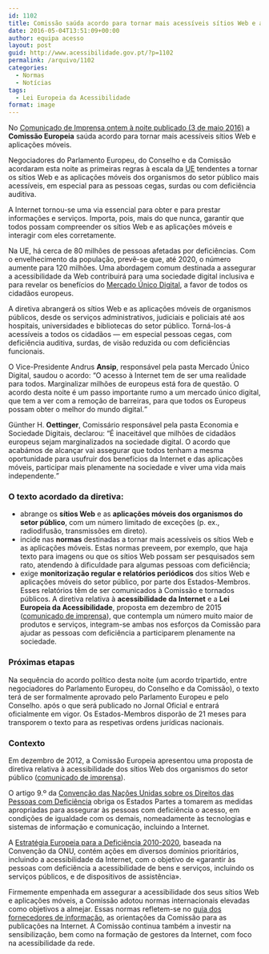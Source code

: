 ```yaml
---
id: 1102
title: Comissão saúda acordo para tornar mais acessíveis sítios Web e aplicações móveis do setor público
date: 2016-05-04T13:51:09+00:00
author: equipa acesso
layout: post
guid: http://www.acessibilidade.gov.pt/?p=1102
permalink: /arquivo/1102
categories:
  - Normas
  - Notícias
tags:
  - Lei Europeia da Acessibilidade
format: image
---
```

No [Comunicado de Imprensa ontem à noite publicado (3 de maio 2016)](http://europa.eu/rapid/press-release_IP-16-1654_pt.htm) a **Comissão Europeia** saúda acordo para tornar mais acessíveis sítios Web e aplicações móveis.

<div class="lead">
  <p>
    Negociadores do Parlamento Europeu, do Conselho e da Comissão acordaram esta noite as primeiras regras à escala da <abbr title="União Europeia">UE</abbr> tendentes a tornar os sítios Web e as aplicações móveis dos organismos do setor público mais acessíveis, em especial para as pessoas cegas, surdas ou com deficiência auditiva.
  </p>
</div>

A Internet tornou-se uma via essencial para obter e para prestar informações e serviços. Importa, pois, mais do que nunca, garantir que todos possam compreender os sítios Web e as aplicações móveis e interagir com eles corretamente.

Na UE, há cerca de 80 milhões de pessoas afetadas por deficiências. Com o envelhecimento da população, prevê-se que, até 2020, o número aumente para 120 milhões. Uma abordagem comum destinada a assegurar a acessibilidade da Web contribuirá para uma sociedade digital inclusiva e para revelar os benefícios do [Mercado Único Digital](https://ec.europa.eu/priorities/digital-single-market_en), a favor de todos os cidadãos europeus.

A diretiva abrangerá os sítios Web e as aplicações móveis de organismos públicos, desde os serviços administrativos, judiciais e policiais até aos hospitais, universidades e bibliotecas do setor público. Torná-los-á acessíveis a todos os cidadãos — em especial pessoas cegas, com deficiência auditiva, surdas, de visão reduzida ou com deficiências funcionais.

<!--more Comissão saúda acordo para tornar mais acessíveis sítios Web-->

O Vice-Presidente Andrus **Ansip**, responsável pela pasta Mercado Único Digital, saudou o acordo: <q>O acesso à Internet tem de ser uma realidade para todos. Marginalizar milhões de europeus está fora de questão. O acordo desta noite é um passo importante rumo a um mercado único digital, que tem a ver com a remoção de barreiras, para que todos os Europeus possam obter o melhor do mundo digital.</q>

Günther H. **Oettinger**, Comissário responsável pela pasta Economia e Sociedade Digitais, declarou: <q>É inaceitável que milhões de cidadãos europeus sejam marginalizados na sociedade digital. O acordo que acabámos de alcançar vai assegurar que todos tenham a mesma oportunidade para usufruir dos benefícios da Internet e das aplicações móveis, participar mais plenamente na sociedade e viver uma vida mais independente.</q>

### O texto acordado da diretiva:

  * abrange os **sítios Web** e as **aplicações móveis dos organismos do setor público**, com um número limitado de exceções (p.&nbsp;ex., radiodifusão, transmissões em direto).
  * incide nas **normas** destinadas a tornar mais acessíveis os sítios Web e as aplicações móveis. Estas normas preveem, por exemplo, que haja texto para imagens ou que os sítios Web possam ser pesquisados sem rato, atendendo à dificuldade para algumas pessoas com deficiência;
  * exige **monitorização regular e relatórios periódicos** dos sítios Web e aplicações móveis do setor público, por parte dos Estados-Membros. Esses relatórios têm de ser comunicados à Comissão e tornados públicos. A diretiva relativa à **acessibilidade da Internet** e a **Lei Europeia da Acessibilidade**, proposta em dezembro de 2015 ([comunicado de imprensa](http://europa.eu/rapid/press-release_IP-15-6147_pt.htm "Lei Europeia da Acessibilidade")), que contempla um número muito maior de produtos e serviços, integram-se ambas nos esforços da Comissão para ajudar as pessoas com deficiência a participarem plenamente na sociedade.

### Próximas etapas

Na sequência do acordo político desta noite (um acordo tripartido, entre negociadores do Parlamento Europeu, do Conselho e da Comissão), o texto terá de ser formalmente aprovado pelo Parlamento Europeu e pelo Conselho. após o que será publicado no Jornal Oficial e entrará oficialmente em vigor. Os Estados-Membros disporão de 21 meses para transporem o texto para as respetivas ordens jurídicas nacionais.

### Contexto

Em dezembro de 2012, a Comissão Europeia apresentou uma proposta de diretiva relativa à acessibilidade dos sítios Web dos organismos do setor público ([comunicado de imprensa](https://ec.europa.eu/digital-single-market/en/news/proposal-directive-european-parliament-and-council-accessibility-public-sector-bodies-websites "proposta de texto de diretiva inicial")).

O artigo&nbsp;9.º da [Convenção das Nações Unidas sobre os Direitos das Pessoas com Deficiência](http://www.un.org/disabilities/convention/conventionfull.shtml) obriga os Estados Partes a tomarem as medidas apropriadas para assegurar às pessoas com deficiência o acesso, em condições de igualdade com os demais, nomeadamente às tecnologias e sistemas de informação e comunicação, incluindo a Internet.

A [Estratégia Europeia para a Deficiência 2010-2020](http://eur-lex.europa.eu/LexUriServ/LexUriServ.do?uri=COM:2010:0636:FIN:pt:PDF), baseada na Convenção da ONU, contém ações em diversos domínios prioritários, incluindo a acessibilidade da Internet, com o objetivo de «garantir às pessoas com deficiência a acessibilidade de bens e serviços, incluindo os serviços públicos, e de dispositivos de assistência».

Firmemente empenhada em assegurar a acessibilidade dos seus sítios Web e aplicações móveis, a Comissão adotou normas internacionais elevadas como objetivos a almejar. Essas normas refletem-se no [guia dos fornecedores de informação](http://ec.europa.eu/ipg/), as orientações da Comissão para as publicações na Internet. A Comissão continua também a investir na sensibilização, bem como na formação de gestores da Internet, com foco na acessibilidade da rede.